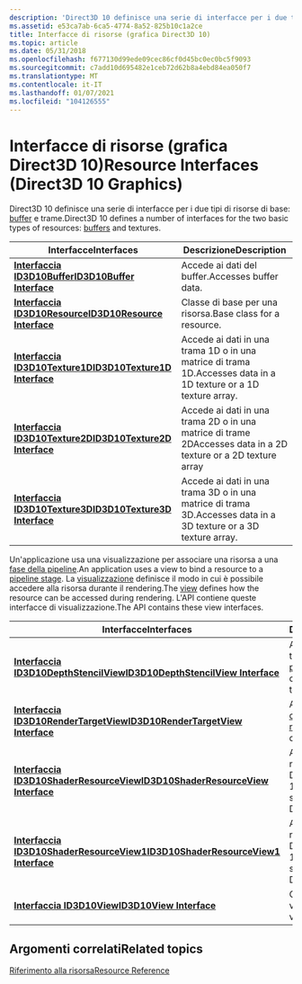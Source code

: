 ```yaml
---
description: 'Direct3D 10 definisce una serie di interfacce per i due tipi di risorse di base: buffer e trame.'
ms.assetid: e53ca7ab-6ca5-4774-8a52-825b10c1a2ce
title: Interfacce di risorse (grafica Direct3D 10)
ms.topic: article
ms.date: 05/31/2018
ms.openlocfilehash: f677130d99ede09cec86cf0d45bc0ec0bc5f9093
ms.sourcegitcommit: c7add10d695482e1ceb72d62b8a4ebd84ea050f7
ms.translationtype: MT
ms.contentlocale: it-IT
ms.lasthandoff: 01/07/2021
ms.locfileid: "104126555"
---
```

# <a name="resource-interfaces-direct3d-10-graphics"></a><span data-ttu-id="d50a5-103">Interfacce di risorse (grafica Direct3D 10)</span><span class="sxs-lookup"><span data-stu-id="d50a5-103">Resource Interfaces (Direct3D 10 Graphics)</span></span>

<span data-ttu-id="d50a5-104">Direct3D 10 definisce una serie di interfacce per i due tipi di risorse di base: [buffer](d3d10-graphics-programming-guide-resources-types.md) e trame.</span><span class="sxs-lookup"><span data-stu-id="d50a5-104">Direct3D 10 defines a number of interfaces for the two basic types of resources: [buffers](d3d10-graphics-programming-guide-resources-types.md) and textures.</span></span>



| <span data-ttu-id="d50a5-105">Interfacce</span><span class="sxs-lookup"><span data-stu-id="d50a5-105">Interfaces</span></span>                                           | <span data-ttu-id="d50a5-106">Descrizione</span><span class="sxs-lookup"><span data-stu-id="d50a5-106">Description</span></span>                                          |
|------------------------------------------------------|------------------------------------------------------|
| [<span data-ttu-id="d50a5-107">**Interfaccia ID3D10Buffer**</span><span class="sxs-lookup"><span data-stu-id="d50a5-107">**ID3D10Buffer Interface**</span></span>](/windows/desktop/api/D3D10/nn-d3d10-id3d10buffer)       | <span data-ttu-id="d50a5-108">Accede ai dati del buffer.</span><span class="sxs-lookup"><span data-stu-id="d50a5-108">Accesses buffer data.</span></span>                                |
| [<span data-ttu-id="d50a5-109">**Interfaccia ID3D10Resource**</span><span class="sxs-lookup"><span data-stu-id="d50a5-109">**ID3D10Resource Interface**</span></span>](/windows/desktop/api/D3D10/nn-d3d10-id3d10resource)   | <span data-ttu-id="d50a5-110">Classe di base per una risorsa.</span><span class="sxs-lookup"><span data-stu-id="d50a5-110">Base class for a resource.</span></span>                           |
| [<span data-ttu-id="d50a5-111">**Interfaccia ID3D10Texture1D**</span><span class="sxs-lookup"><span data-stu-id="d50a5-111">**ID3D10Texture1D Interface**</span></span>](/windows/desktop/api/D3D10/nn-d3d10-id3d10texture1d) | <span data-ttu-id="d50a5-112">Accede ai dati in una trama 1D o in una matrice di trama 1D.</span><span class="sxs-lookup"><span data-stu-id="d50a5-112">Accesses data in a 1D texture or a 1D texture array.</span></span> |
| [<span data-ttu-id="d50a5-113">**Interfaccia ID3D10Texture2D**</span><span class="sxs-lookup"><span data-stu-id="d50a5-113">**ID3D10Texture2D Interface**</span></span>](/windows/desktop/api/D3D10/nn-d3d10-id3d10texture2d) | <span data-ttu-id="d50a5-114">Accede ai dati in una trama 2D o in una matrice di trame 2D</span><span class="sxs-lookup"><span data-stu-id="d50a5-114">Accesses data in a 2D texture or a 2D texture array</span></span>  |
| [<span data-ttu-id="d50a5-115">**Interfaccia ID3D10Texture3D**</span><span class="sxs-lookup"><span data-stu-id="d50a5-115">**ID3D10Texture3D Interface**</span></span>](/windows/desktop/api/D3D10/nn-d3d10-id3d10texture3d) | <span data-ttu-id="d50a5-116">Accede ai dati in una trama 3D o in una matrice di trama 3D.</span><span class="sxs-lookup"><span data-stu-id="d50a5-116">Accesses data in a 3D texture or a 3D texture array.</span></span> |



 

<span data-ttu-id="d50a5-117">Un'applicazione usa una visualizzazione per associare una risorsa a una [fase della pipeline](d3d10-graphics-programming-guide-pipeline-stages.md).</span><span class="sxs-lookup"><span data-stu-id="d50a5-117">An application uses a view to bind a resource to a [pipeline stage](d3d10-graphics-programming-guide-pipeline-stages.md).</span></span> <span data-ttu-id="d50a5-118">La [visualizzazione](d3d10-graphics-programming-guide-resources-access-views.md) definisce il modo in cui è possibile accedere alla risorsa durante il rendering.</span><span class="sxs-lookup"><span data-stu-id="d50a5-118">The [view](d3d10-graphics-programming-guide-resources-access-views.md) defines how the resource can be accessed during rendering.</span></span> <span data-ttu-id="d50a5-119">L'API contiene queste interfacce di visualizzazione.</span><span class="sxs-lookup"><span data-stu-id="d50a5-119">The API contains these view interfaces.</span></span>



| <span data-ttu-id="d50a5-120">Interfacce</span><span class="sxs-lookup"><span data-stu-id="d50a5-120">Interfaces</span></span>                                                               | <span data-ttu-id="d50a5-121">Descrizione</span><span class="sxs-lookup"><span data-stu-id="d50a5-121">Description</span></span>                                                                                                  |
|--------------------------------------------------------------------------|--------------------------------------------------------------------------------------------------------------|
| [<span data-ttu-id="d50a5-122">**Interfaccia ID3D10DepthStencilView**</span><span class="sxs-lookup"><span data-stu-id="d50a5-122">**ID3D10DepthStencilView Interface**</span></span>](/windows/desktop/api/D3D10/nn-d3d10-id3d10depthstencilview)       | <span data-ttu-id="d50a5-123">Accede ai dati in una trama con [stencil di profondità](../direct3d11/d3d10-graphics-programming-guide-output-merger-stage.md) .</span><span class="sxs-lookup"><span data-stu-id="d50a5-123">Accesses data in a [depth-stencil](../direct3d11/d3d10-graphics-programming-guide-output-merger-stage.md) texture.</span></span> |
| [<span data-ttu-id="d50a5-124">**Interfaccia ID3D10RenderTargetView**</span><span class="sxs-lookup"><span data-stu-id="d50a5-124">**ID3D10RenderTargetView Interface**</span></span>](/windows/desktop/api/D3D10/nn-d3d10-id3d10rendertargetview)       | <span data-ttu-id="d50a5-125">Accede ai dati in una [destinazione di rendering](d3d10-graphics-programming-guide-resources-creating-textures.md).</span><span class="sxs-lookup"><span data-stu-id="d50a5-125">Accesses data in a [render target](d3d10-graphics-programming-guide-resources-creating-textures.md).</span></span>        |
| [<span data-ttu-id="d50a5-126">**Interfaccia ID3D10ShaderResourceView**</span><span class="sxs-lookup"><span data-stu-id="d50a5-126">**ID3D10ShaderResourceView Interface**</span></span>](/windows/desktop/api/d3d10/nn-d3d10-id3d10shaderresourceview)   | <span data-ttu-id="d50a5-127">Accede ai dati in una risorsa shader in Direct3D 10,0.</span><span class="sxs-lookup"><span data-stu-id="d50a5-127">Accesses data in a shader-resource in Direct3D 10.0.</span></span>                                                         |
| [<span data-ttu-id="d50a5-128">**Interfaccia ID3D10ShaderResourceView1**</span><span class="sxs-lookup"><span data-stu-id="d50a5-128">**ID3D10ShaderResourceView1 Interface**</span></span>](/windows/desktop/api/d3d10_1/nn-d3d10_1-id3d10shaderresourceview1) | <span data-ttu-id="d50a5-129">Accede ai dati in una risorsa shader in Direct3D 10,1.</span><span class="sxs-lookup"><span data-stu-id="d50a5-129">Accesses data in a shader-resource in Direct3D 10.1.</span></span>                                                         |
| [<span data-ttu-id="d50a5-130">**Interfaccia ID3D10View**</span><span class="sxs-lookup"><span data-stu-id="d50a5-130">**ID3D10View Interface**</span></span>](/windows/desktop/api/D3D10/nn-d3d10-id3d10view)                               | <span data-ttu-id="d50a5-131">Classe di base per una vista.</span><span class="sxs-lookup"><span data-stu-id="d50a5-131">Base class for a view.</span></span>                                                                                       |



 

## <a name="related-topics"></a><span data-ttu-id="d50a5-132">Argomenti correlati</span><span class="sxs-lookup"><span data-stu-id="d50a5-132">Related topics</span></span>

<dl> <dt>

[<span data-ttu-id="d50a5-133">Riferimento alla risorsa</span><span class="sxs-lookup"><span data-stu-id="d50a5-133">Resource Reference</span></span>](d3d10-graphics-reference-resource.md)
</dt> </dl>

 

 
